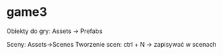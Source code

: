 # game3

Obiekty do gry: Assets -> Prefabs

Sceny: Assets->Scenes
Tworzenie scen: ctrl + N -> zapisywać w scenach
